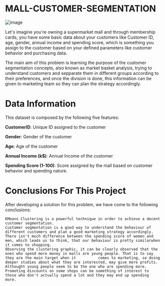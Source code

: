 # MALL-CUSTOMER-SEGMENTATION

![image](https://user-images.githubusercontent.com/81704848/128612941-6b0496f5-7e1c-41c4-8211-fdd14fd6c2c4.png)

Let's imagine you're owning a supermarket mall and through membership cards, you have some basic data about your customers like Customer ID, age, gender, annual income and spending score, which is something you assign to the customer based on your defined parameters like customer behavior and purchasing data.

The main aim of this problem is learning the purpose of the customer segmentation concepts, also known as market basket analysis, trying to understand customers and sepparate them in different groups according to their preferences, and once the division is done, this information can be given to marketing team so they can plan the strategy accordingly.

# Data Information
This dataset is composed by the following five features:

**CustomerID**: Unique ID assigned to the customer

**Gender**: Gender of the customer

**Age**: Age of the customer

**Annual Income (k$)**: Annual Income of the customer

**Spending Score (1-100)**: Score assigned by the mall based on customer behavior and spending nature.

# Conclusions For This Project
After developing a solution for this problem, we have come to the following conclusions:

    KMeans Clustering is a powerful technique in order to achieve a decent customer segmentation.
    Customer segmentation is a good way to understand the behaviour of different customers and plan a good marketing strategy accordingly.
    There isn't much difference between the spending score of women and men, which leads us to think, that our behaviour is pretty similarwhen it comes to shopping.
    Observing the clustering graphic, it can be clearly observed that the ones who spend more money in malls are young people. That is to say they are the main target when it          comes to marketing, so doing deeper studies about what they are interested, may give more profits.
    Althought young people seem to be the one who are spending more.
    Promoting discounts on some shops can be something of interest to those who don't actually spend a lot and they may end up spending more.
  


